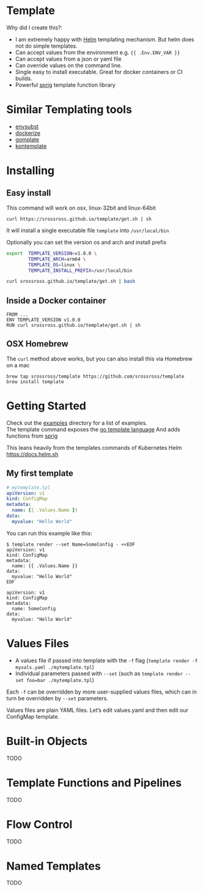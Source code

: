 # Template

Why did I create this?:

 * I am extremely happy with [Helm](https://docs.helm.sh) templating mechanism. But helm does not do simple templates.
 * Can accept values from the environment e.g. `{{ .Env.ENV_VAR }}`
 * Can accept values from a json or yaml file
 * Can override values on the command line.
 * Single easy to install executable. Great for docker containers or CI builds.
 * Powerful [sprig](https://godoc.org/github.com/Masterminds/sprig) template function library

# Similar Templating tools

* [envsubst](https://www.gnu.org/software/gettext/manual/html_node/envsubst-Invocation.html)
* [dockerize](https://github.com/jwilder/dockerize)
* [gomplate](https://github.com/hairyhenderson/gomplate)
* [kontemplate](https://github.com/tazjin/kontemplate)

# Installing

## Easy install

This command will work on osx, linux-32bit and linux-64bit

```
curl https://srossross.github.io/template/get.sh | sh
```

It will install a single executable file `template` into `/usr/local/bin`

Optionally you can set the version os and arch and install prefix

```sh
export  TEMPLATE_VERSION=v1.0.0 \
        TEMPLATE_ARCH=arm64 \
        TEMPLATE_OS=linux \
        TEMPLATE_INSTALL_PREFIX=/usr/local/bin

curl srossross.github.io/template/get.sh | bash
```

## Inside a Docker container

```
FROM ...
ENV TEMPLATE_VERSION v1.0.0
RUN curl srossross.github.io/template/get.sh | sh
```

## OSX Homebrew

The `curl` method above works, but you can also install this via Homebrew on a mac

```
brew tap srossross/template https://github.com/srossross/template
brew install template
```

# Getting Started

Check out the [examples](examples) directory for a list of examples.  
The template command exposes the [go template language](https://golang.org/pkg/text/template/#hdr-Actions)
And adds functions from [sprig](http://masterminds.github.io/sprig/)

This leans heavily from the templates commands of Kubernetes Helm https://docs.helm.sh

## My first template


```yaml
# mytemplate.tpl
apiVersion: v1
kind: ConfigMap
metadata:
  name: {{ .Values.Name }}
data:
  myvalue: "Hello World"
```

You can run this example like this:

```
$ template render --set Name=SomeConfig - <<EOF
apiVersion: v1
kind: ConfigMap
metadata:
  name: {{ .Values.Name }}
data:
  myvalue: "Hello World"
EOF

apiVersion: v1
kind: ConfigMap
metadata:
  name: SomeConfig
data:
  myvalue: "Hello World"

```



# Values Files

* A values file if passed into template with the `-f` flag (`template render -f myvals.yaml ./mytemplate.tpl`)
* Individual parameters passed with `--set` (such as `template render --set foo=bar ./mytemplate.tpl`)

Each `-f` can be overridden by more user-supplied values files, which can in turn be overridden by `--set` parameters.

Values files are plain YAML files. Let’s edit values.yaml and then edit our ConfigMap template.

# Built-in Objects

TODO

# Template Functions and Pipelines

TODO

# Flow Control

TODO

# Named Templates

TODO
